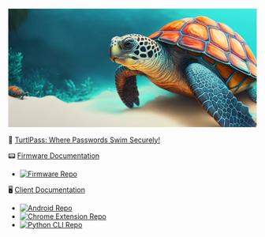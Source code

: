 <a href="https://docs.turtlpass.com"><img src="https://github.com/TurtlPass/turtlpass-documentation/blob/master/.gitbook/assets/turtlpass-header.jpg"></a>

🐢 [TurtlPass: Where Passwords Swim Securely!](https://docs.turtlpass.com)  

📟 [Firmware Documentation](https://docs.turtlpass.com/firmware-documentation)
*  [![Firmware Repo](https://img.shields.io/github/v/release/TurtlPass/turtlpass-firmware-arduino?color=blue\&label=Arduino%20Firmware\&logo=arduino)](https://github.com/TurtlPass/turtlpass-firmware-arduino)  

🖥️ [Client Documentation](https://docs.turtlpass.com/client-documentation)
* [![Android Repo](https://img.shields.io/github/v/release/TurtlPass/turtlpass-android?color=blue\&label=Android%20App\&logo=android)](https://github.com/TurtlPass/turtlpass-android)
* [![Chrome Extension Repo](https://img.shields.io/github/v/release/TurtlPass/turtlpass-chrome-extension?color=blue\&label=Chrome%20Extension\&logo=googlechrome)](https://github.com/TurtlPass/turtlpass-chrome-extension)
* [![Python CLI Repo](https://img.shields.io/github/v/release/TurtlPass/turtlpass-python?color=blue\&label=Python%20CLI\&logo=python)](https://github.com/TurtlPass/turtlpass-python)
